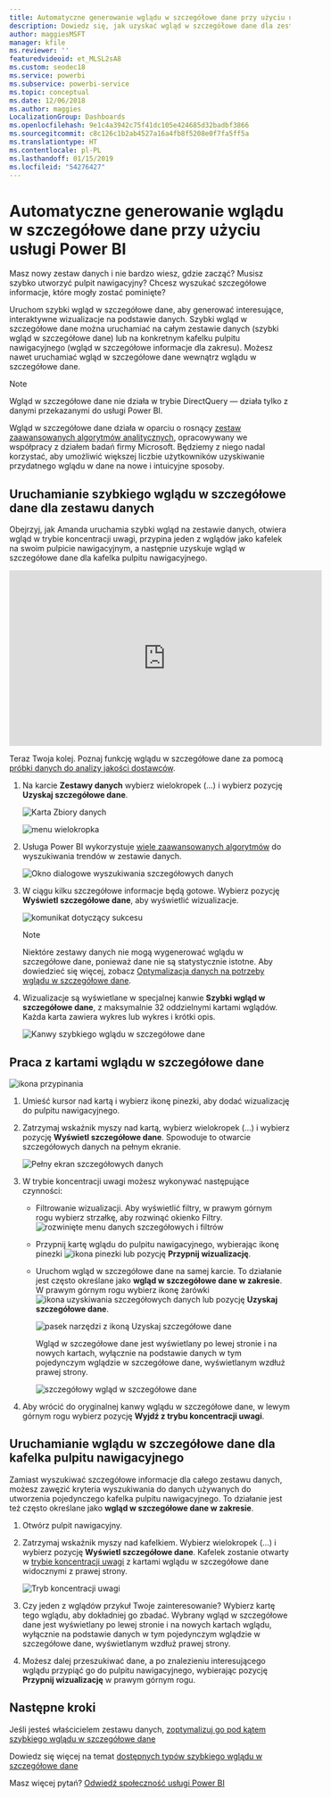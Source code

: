 ```yaml
---
title: Automatyczne generowanie wglądu w szczegółowe dane przy użyciu usługi Power BI
description: Dowiedz się, jak uzyskać wgląd w szczegółowe dane dla zestawów danych i kafelków pulpitu nawigacyjnego.
author: maggiesMSFT
manager: kfile
ms.reviewer: ''
featuredvideoid: et_MLSL2sA8
ms.custom: seodec18
ms.service: powerbi
ms.subservice: powerbi-service
ms.topic: conceptual
ms.date: 12/06/2018
ms.author: maggies
LocalizationGroup: Dashboards
ms.openlocfilehash: 9e1c4a3942c75f41dc105e424685d32badbf3866
ms.sourcegitcommit: c8c126c1b2ab4527a16a4fb8f5208e0f7fa5ff5a
ms.translationtype: HT
ms.contentlocale: pl-PL
ms.lasthandoff: 01/15/2019
ms.locfileid: "54276427"
---
```

# <a name="generate-data-insights-automatically-with-power-bi"></a>Automatyczne generowanie wglądu w szczegółowe dane przy użyciu usługi Power BI
Masz nowy zestaw danych i nie bardzo wiesz, gdzie zacząć?  Musisz szybko utworzyć pulpit nawigacyjny?  Chcesz wyszukać szczegółowe informacje, które mogły zostać pominięte?

Uruchom szybki wgląd w szczegółowe dane, aby generować interesujące, interaktywne wizualizacje na podstawie danych. Szybki wgląd w szczegółowe dane można uruchamiać na całym zestawie danych (szybki wgląd w szczegółowe dane) lub na konkretnym kafelku pulpitu nawigacyjnego (wgląd w szczegółowe informacje dla zakresu). Możesz nawet uruchamiać wgląd w szczegółowe dane wewnątrz wglądu w szczegółowe dane.

> [!NOTE]
> Wgląd w szczegółowe dane nie działa w trybie DirectQuery — działa tylko z danymi przekazanymi do usługi Power BI.
> 

Wgląd w szczegółowe dane działa w oparciu o rosnący [zestaw zaawansowanych algorytmów analitycznych](service-insight-types.md), opracowywany we współpracy z działem badań firmy Microsoft. Będziemy z niego nadal korzystać, aby umożliwić większej liczbie użytkowników uzyskiwanie przydatnego wglądu w dane na nowe i intuicyjne sposoby.

## <a name="run-quick-insights-on-a-dataset"></a>Uruchamianie szybkiego wglądu w szczegółowe dane dla zestawu danych
Obejrzyj, jak Amanda uruchamia szybki wgląd na zestawie danych, otwiera wgląd w trybie koncentracji uwagi, przypina jeden z wglądów jako kafelek na swoim pulpicie nawigacyjnym, a następnie uzyskuje wgląd w szczegółowe dane dla kafelka pulpitu nawigacyjnego.

<iframe width="560" height="315" src="https://www.youtube.com/embed/et_MLSL2sA8" frameborder="0" allowfullscreen></iframe>


Teraz Twoja kolej. Poznaj funkcję wglądu w szczegółowe dane za pomocą [próbki danych do analizy jakości dostawców](sample-supplier-quality.md).

1. Na karcie **Zestawy danych** wybierz wielokropek (...) i wybierz pozycję **Uzyskaj szczegółowe dane**.
   
    ![Karta Zbiory danych](media/service-insights/power-bi-ellipses.png)
   
    ![menu wielokropka](media/service-insights/power-bi-tab.png)
2. Usługa Power BI wykorzystuje [wiele zaawansowanych algorytmów](service-insight-types.md) do wyszukiwania trendów w zestawie danych.
   
    ![Okno dialogowe wyszukiwania szczegółowych danych](media/service-insights/pbi_autoinsightssearching.png)
3. W ciągu kilku szczegółowe informacje będą gotowe.  Wybierz pozycję **Wyświetl szczegółowe dane**, aby wyświetlić wizualizacje.
   
    ![komunikat dotyczący sukcesu](media/service-insights/pbi_autoinsightsuccess.png)
   
    > [!NOTE]
    > Niektóre zestawy danych nie mogą wygenerować wglądu w szczegółowe dane, ponieważ dane nie są statystycznie istotne.  Aby dowiedzieć się więcej, zobacz [Optymalizacja danych na potrzeby wglądu w szczegółowe dane](service-insights-optimize.md).
   > 
    
1. Wizualizacje są wyświetlane w specjalnej kanwie **Szybki wgląd w szczegółowe dane**, z maksymalnie 32 oddzielnymi kartami wglądów. Każda karta zawiera wykres lub wykres i krótki opis.
   
    ![Kanwy szybkiego wglądu w szczegółowe dane](media/service-insights/power-bi-insights.png)

## <a name="interact-with-the-insight-cards"></a>Praca z kartami wglądu w szczegółowe dane
  ![ikona przypinania](media/service-insights/pbi_hover.png)

1. Umieść kursor nad kartą i wybierz ikonę pinezki, aby dodać wizualizację do pulpitu nawigacyjnego.
2. Zatrzymaj wskaźnik myszy nad kartą, wybierz wielokropek (...) i wybierz pozycję **Wyświetl szczegółowe dane**. Spowoduje to otwarcie szczegółowych danych na pełnym ekranie.
   
    ![Pełny ekran szczegółowych danych](media/service-insights/power-bi-insight-focus.png)
3. W trybie koncentracji uwagi możesz wykonywać następujące czynności:
   
   * Filtrowanie wizualizacji.  Aby wyświetlić filtry, w prawym górnym rogu wybierz strzałkę, aby rozwinąć okienko Filtry.
        ![rozwinięte menu danych szczegółowych i filtrów](media/service-insights/power-bi-insights-filter-new.png)
   * Przypnij kartę wglądu do pulpitu nawigacyjnego, wybierając ikonę pinezki ![ikona pinezki](media/service-insights/power-bi-pin-icon.png) lub pozycję **Przypnij wizualizację**.
   * Uruchom wgląd w szczegółowe dane na samej karcie. To działanie jest często określane jako **wgląd w szczegółowe dane w zakresie**. W prawym górnym rogu wybierz ikonę żarówki ![ikona uzyskiwania szczegółowych danych](media/service-insights/power-bi-bulb-icon.png) lub pozycję **Uzyskaj szczegółowe dane**.
     
       ![pasek narzędzi z ikoną Uzyskaj szczegółowe dane](media/service-insights/pbi-autoinsights-tile.png)
     
     Wgląd w szczegółowe dane jest wyświetlany po lewej stronie i na nowych kartach, wyłącznie na podstawie danych w tym pojedynczym wglądzie w szczegółowe dane, wyświetlanym wzdłuż prawej strony.
     
       ![szczegółowy wgląd w szczegółowe dane](media/service-insights/power-bi-insights-on-insights-new.png)
4. Aby wrócić do oryginalnej kanwy wglądu w szczegółowe dane, w lewym górnym rogu wybierz pozycję **Wyjdź z trybu koncentracji uwagi**.

## <a name="run-insights-on-a-dashboard-tile"></a>Uruchamianie wglądu w szczegółowe dane dla kafelka pulpitu nawigacyjnego
Zamiast wyszukiwać szczegółowe informacje dla całego zestawu danych, możesz zawęzić kryteria wyszukiwania do danych używanych do utworzenia pojedynczego kafelka pulpitu nawigacyjnego. To działanie jest też często określane jako **wgląd w szczegółowe dane w zakresie**.

1. Otwórz pulpit nawigacyjny.
2. Zatrzymaj wskaźnik myszy nad kafelkiem. Wybierz wielokropek (...) i wybierz pozycję **Wyświetl szczegółowe dane**. Kafelek zostanie otwarty w [trybie koncentracji uwagi](service-focus-mode.md) z kartami wglądu w szczegółowe dane widocznymi z prawej strony.    
   
    ![Tryb koncentracji uwagi](media/service-insights/pbi-insights-tile.png)    
4. Czy jeden z wglądów przykuł Twoje zainteresowanie? Wybierz kartę tego wglądu, aby dokładniej go zbadać. Wybrany wgląd w szczegółowe dane jest wyświetlany po lewej stronie i na nowych kartach wglądu, wyłącznie na podstawie danych w tym pojedynczym wglądzie w szczegółowe dane, wyświetlanym wzdłuż prawej strony.    
6. Możesz dalej przeszukiwać dane, a po znalezieniu interesującego wglądu przypiąć go do pulpitu nawigacyjnego, wybierając pozycję **Przypnij wizualizację** w prawym górnym rogu.

## <a name="next-steps"></a>Następne kroki
Jeśli jesteś właścicielem zestawu danych, [zoptymalizuj go pod kątem szybkiego wglądu w szczegółowe dane](service-insights-optimize.md)

Dowiedz się więcej na temat [dostępnych typów szybkiego wglądu w szczegółowe dane](service-insight-types.md)

Masz więcej pytań? [Odwiedź społeczność usługi Power BI](http://community.powerbi.com/)

